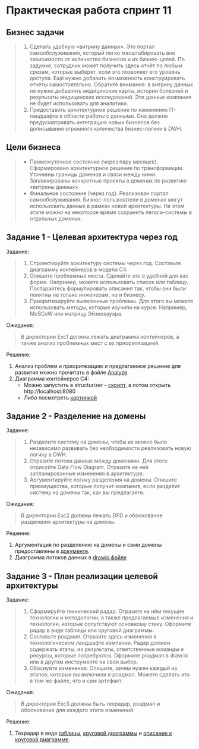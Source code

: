 # Практическая работа спринт 11

## Бизнес задачи

> 1. Сделать удобную «витрину данных». Это портал самообслуживания, который легко масштабировать вне зависимости от количества бизнесов и их бизнес-целей. По задумке, сотрудник может получить здесь отчёт по любым срезам, которые выберет, если это позволяет его уровень доступа. Ещё нужно добавить возможность конструировать отчёты самостоятельно. Обратите внимание: в витрину данных не нужно добавлять медицинские карты, истории болезней и результаты медицинских исследований. Эти данные компания не будет использовать для аналитики.
> 2. Предоставить архитектурное решение по изменению IТ-ландшафта в области работы с данными. Оно должно предусматривать интеграцию новых бизнесов без дописывания огромного количества бизнес-логики в DWH.

## Цели бизнеса
> - Промежуточное состояние (через пару месяцев). Сформировано архитектурное решение по трансформации. Уточнены границы доменов и связи между ними. Запланированы конкретные проекты в доменах по развитию «витрины данных».
> - Финальное состояние (через год). Реализован портал самообслуживания. Бизнес-пользователи в доменах могут использовать данные в рамках новой архитектуры. На этом этапе можно на некоторое время сохранить легаси-системы в отдельных доменах.

## Задание 1 - Целевая архитектура через год

Задание:
> 1. Спроектируйте архитектуру системы через год. Составьте диаграмму контейнеров в модели C4.
> 2. Опишите проблемные места. Сделайте это в удобной для вас форме. Например, можете использовать список или таблицу. Постарайтесь формулировать описания так, чтобы они были понятны не только инженерам, но и бизнесу.
> 3. Приоритизируйте выявленные проблемы. Для этого вы можете использовать методы, которые изучили на курсе. Например, MoSCoW или матрицу Эйзенхауэра.

Ожидания:
> В директории Exc1 должна лежать диаграмма контейнеров, а также анализ проблемных мест с их приоритизацией.

Решение:
1. Анализ проблем и приоритезацию и предлагаемое решение для развития можно прочитать в файле [Analyze](Exc1/ANALYZE.md)
2. Диаграмма контейнеров C4:
    - Можно запустить в structurizer - [скрипт](Exc1/run-structurizr.sh), а потом открыть http://localhost:8080 
    - Либо посмотреть [картинкой](Exc1/c4-container.png)

## Задание 2 - Разделение на домены

Задание:
> 1. Разделите систему на домены, чтобы их можно было независимо развивать без необходимости реализовать новую логику в DWH.
> 2. Отразите потоки данных между доменами. Для этого отрисуйте Data Flow Diagram. Отразите на ней запланированные изменения в архитектуре.
> 3. Аргументируйте логику разделения на домены. Опишите преимущества, которые получит компания, если разделит систему на домены так, как вы предлагаете.

Ожидания:
> В директории Exc2 должны лежать DFD и обоснование разделения архитектуры на домены.

Решение:
1. Аргументация по разделению на домены и сами домены предоставлены в [документе](Exc2/DOMAINS.md).
2. Диаграмма потоков данных в [drawio файле](Exc2/data-flow-diagram.drawio)

## Задание 3 - План реализации целевой архитектуры

Задание:
> 1. Сформируйте технический радар. Отразите на нём текущие технологии и методологии, а также предлагаемые изменения и технологии, которые сопутствуют основному стеку. Оформите радар в виде таблицы или круговой диаграммы.
> 2. Составьте роадмап. Отразите здесь изменения в технологическом ландшафте компании. Радар должен содержать этапы, их результаты, ответственные команды и ресурсы, которые потребуются. Оформите роадмап в draw.io или в другом инструменте на свой выбор.
> 3. Обоснуйте изменения. Опишите, зачем нужен каждый из этапов, которые вы включили в роадмап. Можете сделать это в том же файле, что и сам артефакт.

Ожидания:
> В директории Exc3  должны быть техрадар, роадмап и обоснование для каждого этапа изменений.

Решение:
1. Техрадар в виде [таблицы](Exc3/tech-radar.csv), [круговой диаграммы](Exc3/tech-radar-thoughtworks.png) и [описание к круговой диаграмме](Exc3/tech-radar-thoughtworks-legend.pdf).
